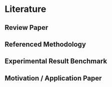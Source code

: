 # Literature


## Review Paper



## Referenced Methodology



## Experimental Result Benchmark



## Motivation / Application Paper
